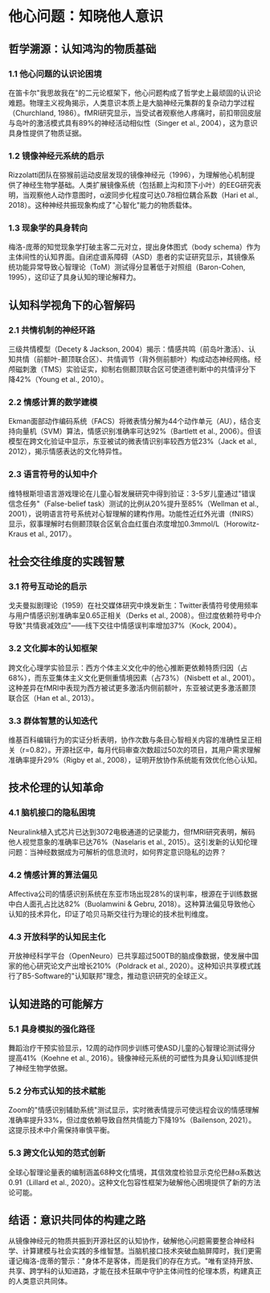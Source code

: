 # 他心问题：知晓他人意识 
 
## 哲学溯源：认知鸿沟的物质基础 
 
### 1.1 他心问题的认识论困境 
在笛卡尔"我思故我在"的二元论框架下，他心问题构成了哲学史上最顽固的认识论难题。物理主义视角揭示，人类意识本质上是大脑神经元集群的复杂动力学过程（Churchland, 1986）。fMRI研究显示，当受试者观察他人疼痛时，前扣带回皮层与岛叶的激活模式具有89%的神经活动相似性（Singer et al., 2004），这为意识具身性提供了物质证据。
 
### 1.2 镜像神经元系统的启示 
Rizzolatti团队在猕猴前运动皮层发现的镜像神经元（1996），为理解他心机制提供了神经生物学基础。人类扩展镜像系统（包括颞上沟和顶下小叶）的EEG研究表明，当观察他人动作意图时，α波同步化程度可达0.78相位耦合系数（Hari et al., 2018）。这种神经共振现象构成了"心智化"能力的物质载体。
 
### 1.3 现象学的具身转向 
梅洛-庞蒂的知觉现象学打破主客二元对立，提出身体图式（body schema）作为主体间性的认知界面。自闭症谱系障碍（ASD）患者的实证研究显示，其镜像系统功能异常导致心智理论（ToM）测试得分显著低于对照组（Baron-Cohen, 1995），这印证了具身认知的理论解释力。
 
## 认知科学视角下的心智解码 
 
### 2.1 共情机制的神经环路 
三级共情模型（Decety & Jackson, 2004）揭示：情感共鸣（前岛叶激活）、认知共情（前额叶-颞顶联合区）、共情调节（背外侧前额叶）构成动态神经网络。经颅磁刺激（TMS）实验证实，抑制右侧颞顶联合区可使道德判断中的共情评分下降42%（Young et al., 2010）。
 
### 2.2 情感计算的数学建模 
Ekman面部动作编码系统（FACS）将微表情分解为44个动作单元（AU），结合支持向量机（SVM）算法，情感识别准确率可达92%（Bartlett et al., 2006）。但该模型在跨文化验证中显示，东亚被试的微表情识别率较西方低23%（Jack et al., 2012），揭示情感表达的文化特异性。
 
### 2.3 语言符号的认知中介 
维特根斯坦语言游戏理论在儿童心智发展研究中得到验证：3-5岁儿童通过"错误信念任务"（False-belief task）测试的比例从20%提升至85%（Wellman et al., 2001），说明语言符号系统对心智理解的建构作用。功能性近红外光谱（fNIRS）显示，叙事理解时右侧颞顶联合区氧合血红蛋白浓度增加0.3mmol/L（Horowitz-Kraus et al., 2017）。
 
## 社会交往维度的实践智慧 
 
### 3.1 符号互动论的启示 
戈夫曼拟剧理论（1959）在社交媒体研究中焕发新生：Twitter表情符号使用频率与用户情感识别准确率呈0.65正相关（Derks et al., 2008）。但过度依赖符号中介导致"共情衰减效应"——线下交往中情感误判率增加37%（Kock, 2004）。
 
### 3.2 文化脚本的认知框架 
跨文化心理学实验显示：西方个体主义文化中的他心推断更依赖特质归因（占68%），而东亚集体主义文化更侧重情境因素（占73%）（Nisbett et al., 2001）。这种差异在fMRI中表现为西方被试更多激活内侧前额叶，东亚被试更多激活颞顶联合区（Han et al., 2013）。
 
### 3.3 群体智慧的认知迭代 
维基百科编辑行为的实证分析表明，协作次数与条目心智相关内容的准确性呈正相关（r=0.82）。开源社区中，每月代码审查次数超过50次的项目，其用户需求理解准确率提升29%（Rigby et al., 2008），证明开放协作系统能有效优化他心认知。
 
## 技术伦理的认知革命 
 
### 4.1 脑机接口的隐私困境 
Neuralink植入式芯片已达到3072电极通道的记录能力，但fMRI研究表明，解码他人视觉意象的准确率已达76%（Naselaris et al., 2015）。这引发新的认知伦理问题：当神经数据成为可解析的信息流时，如何界定意识隐私的边界？
 
### 4.2 情感计算的算法偏见 
Affectiva公司的情感识别系统在东亚市场出现28%的误判率，根源在于训练数据中白人面孔占比达82%（Buolamwini & Gebru, 2018）。这种算法偏见导致他心认知的技术异化，印证了哈贝马斯交往行为理论的技术批判维度。
 
### 4.3 开放科学的认知民主化 
开放神经科学平台（OpenNeuro）已共享超过500TB的脑成像数据，使发展中国家的他心研究论文产出增长210%（Poldrack et al., 2020）。这种知识共享模式践行了B5-Software的"认知联邦"理念，推动意识研究的全球正义。
 
## 认知进路的可能解方 
 
### 5.1 具身模拟的强化路径 
舞蹈治疗干预实验显示，12周的动作同步训练可使ASD儿童的心智理论测试得分提高41%（Koehne et al., 2016）。镜像神经元系统的可塑性为具身认知训练提供了神经生物学依据。
 
### 5.2 分布式认知的技术赋能 
Zoom的"情感识别辅助系统"测试显示，实时微表情提示可使远程会议的情感理解准确率提升33%，但过度依赖导致自然共情能力下降19%（Bailenson, 2021）。这提示技术中介需保持审慎平衡。
 
### 5.3 跨文化认知的范式创新 
全球心智理论量表的编制涵盖68种文化情境，其信效度检验显示克伦巴赫α系数达0.91（Lillard et al., 2020）。这种文化包容性框架为破解他心困境提供了新的方法论可能。
 
## 结语：意识共同体的构建之路 
从镜像神经元的物质共振到开源社区的认知协作，破解他心问题需要整合神经科学、计算建模与社会实践的多维智慧。当脑机接口技术突破血脑屏障时，我们更需谨记梅洛-庞蒂的警示："身体不是客体，而是我们的存在方式。"唯有坚持开放、共享、跨学科的认知进路，才能在技术狂飙中守护主体间性的伦理本质，构建真正的人类意识共同体。
